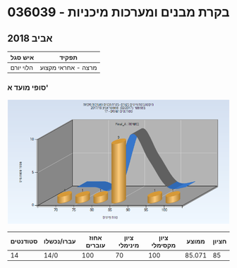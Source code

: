 # 036039 - בקרת מבנים ומערכות מיכניות

## אביב 2018

| איש סגל | תפקיד |
| ---- | ---- |
| הלוי יורם | מרצה - אחראי מקצוע |

### סופי מועד א'

![201702 Final_A](201702/Final_A.png)

| סטודנטים | עברו/נכשלו | אחוז עוברים | ציון מינימלי | ציון מקסימלי | ממוצע | חציון |
| ---- | ---- | ---- | ---- | ---- | ---- | ---- |
| 14 | 14/0 | 100 | 70 | 100 | 85.071 | 85 |

